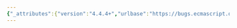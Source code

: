 ```yaml
---
{"_attributes":{"version":"4.4.4+","urlbase":"https://bugs.ecmascript.org/","maintainer":"dherman@mozilla.com"},"bug":{"bug_id":2397,"creation_ts":"2013-12-13 08:31:00 -0800","short_desc":"23.2.1.1, 23.3.1.1, 23.4.1.1: Missing constructor reentrancy checks","delta_ts":"2014-04-06 11:29:41 -0700","product":"Draft for 6th Edition","component":"technical issue","version":"Rev 21: November 8, 2013 Draft","rep_platform":"All","op_sys":"All","bug_status":"RESOLVED","resolution":"FIXED","priority":"Normal","bug_severity":"normal","blocked":2179,"everconfirmed":true,"reporter":{"uid":"andrebargull","name":"André Bargull"},"assigned_to":{"uid":"allen","name":"Allen Wirfs-Brock"},"long_desc":[{"commentid":6944,"comment_count":0,"who":{"uid":"andrebargull","name":"André Bargull"},"bug_when":"2013-12-13 08:31:59 -0800","thetext":"The fix from bug 738 for the Map constructor also need to be applied for the Set, WeakMap and WeakSet constructor."},{"commentid":7326,"comment_count":1,"who":{"uid":"allen","name":"Allen Wirfs-Brock"},"bug_when":"2014-02-16 17:02:55 -0800","thetext":"fixed in rev23 editor's draft"},{"commentid":7527,"comment_count":2,"who":{"uid":"allen","name":"Allen Wirfs-Brock"},"bug_when":"2014-04-06 11:29:41 -0700","thetext":"fixed in rev23 draft"}]}}
---
```

